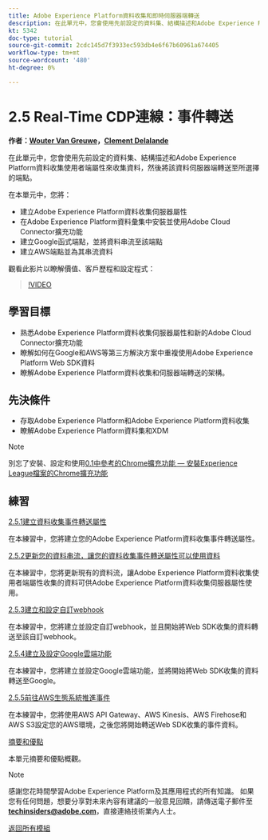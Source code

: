 ```yaml
---
title: Adobe Experience Platform資料收集和即時伺服器端轉送
description: 在此單元中，您會使用先前設定的資料集、結構描述和Adobe Experience Platform資料收集伺服器屬性來收集資料，然後將該資料伺服器端轉送至所選擇的端點。
kt: 5342
doc-type: tutorial
source-git-commit: 2cdc145d7f3933ec593db4e6f67b60961a674405
workflow-type: tm+mt
source-wordcount: '480'
ht-degree: 0%

---
```


# 2.5 Real-Time CDP連線：事件轉送

**作者：[Wouter Van Greuwe](https://www.linkedin.com/in/woutervangeluwe/)，[Clement Delalande](https://www.linkedin.com/in/clement-delalande/)**

在此單元中，您會使用先前設定的資料集、結構描述和Adobe Experience Platform資料收集使用者端屬性來收集資料，然後將該資料伺服器端轉送至所選擇的端點。

在本單元中，您將：

- 建立Adobe Experience Platform資料收集伺服器屬性
- 在Adobe Experience Platform資料彙集中安裝並使用Adobe Cloud Connector擴充功能
- 建立Google函式端點，並將資料串流至該端點
- 建立AWS端點並為其串流資料

觀看此影片以瞭解價值、客戶歷程和設定程式：

>[!VIDEO](https://video.tv.adobe.com/v/331987?quality=12&learn=on)

## 學習目標

- 熟悉Adobe Experience Platform資料收集伺服器屬性和新的Adobe Cloud Connector擴充功能
- 瞭解如何在Google和AWS等第三方解決方案中重複使用Adobe Experience Platform Web SDK資料
- 瞭解Adobe Experience Platform資料收集和伺服器端轉送的架構。

## 先決條件

- 存取Adobe Experience Platform和Adobe Experience Platform資料收集
- 瞭解Adobe Experience Platform資料集和XDM

>[!NOTE]
>
>別忘了安裝、設定和使用[0.1中參考的Chrome擴充功能 — 安裝Experience League檔案的Chrome擴充功能](../../gettingstarted/gettingstarted/ex1.md)

## 練習

[2.5.1建立資料收集事件轉送屬性](./ex1.md)

在本練習中，您將建立您的Adobe Experience Platform資料收集事件轉送屬性。

[2.5.2更新您的資料串流，讓您的資料收集事件轉送屬性可以使用資料](./ex2.md)

在本練習中，您將更新現有的資料流，讓Adobe Experience Platform資料收集使用者端屬性收集的資料可供Adobe Experience Platform資料收集伺服器屬性使用。

[2.5.3建立和設定自訂webhook](./ex3.md)

在本練習中，您將建立並設定自訂webhook，並且開始將Web SDK收集的資料轉送至該自訂webhook。

[2.5.4建立及設定Google雲端功能](./ex4.md)

在本練習中，您將建立並設定Google雲端功能，並將開始將Web SDK收集的資料轉送至Google。

[2.5.5前往AWS生態系統推進事件](./ex5.md)

在本練習中，您將使用AWS API Gateway、AWS Kinesis、AWS Firehose和AWS S3設定您的AWS環境，之後您將開始轉送Web SDK收集的事件資料。

[摘要和優點](./summary.md)

本單元摘要和優點概觀。

>[!NOTE]
>
>感謝您花時間學習Adobe Experience Platform及其應用程式的所有知識。 如果您有任何問題，想要分享對未來內容有建議的一般意見回饋，請傳送電子郵件至&#x200B;**techinsiders@adobe.com**，直接連絡技術業內人士。

[返回所有模組](../../../overview.md)
